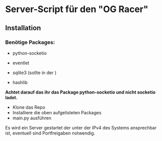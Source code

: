 # Server-Script für den "OG Racer"

## Installation
### Benötige Packages:

- python-socketio

- eventlet

- sqlite3 (sollte in der )

- hashlib

**Achtet darauf das ihr das Package python-socketio und nicht socketio ladet.**

- Klone das Repo
- Installiere die oben aufgelisteten Packages
- main.py ausführen

Es wird ein Server gestartet der unter der IPv4 des Systems ansprechbar ist, eventuell sind Portfreigaben notwendig.



